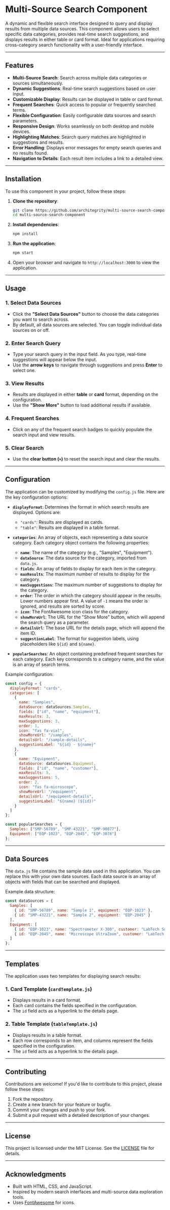 # Multi-Source Search Component

A dynamic and flexible search interface designed to query and display results from multiple data sources. This component allows users to select specific data categories, provides real-time search suggestions, and displays results in either table or card format. Ideal for applications requiring cross-category search functionality with a user-friendly interface.

---

## Features

- **Multi-Source Search**: Search across multiple data categories or sources simultaneously.
- **Dynamic Suggestions**: Real-time search suggestions based on user input.
- **Customizable Display**: Results can be displayed in table or card format.
- **Frequent Searches**: Quick access to popular or frequently searched terms.
- **Flexible Configuration**: Easily configurable data sources and search parameters.
- **Responsive Design**: Works seamlessly on both desktop and mobile devices.
- **Highlighting Matches**: Search query matches are highlighted in suggestions and results.
- **Error Handling**: Displays error messages for empty search queries and no results found.
- **Navigation to Details**: Each result item includes a link to a detailed view.

---

## Installation

To use this component in your project, follow these steps:

1. **Clone the repository**:
   ```bash
   git clone https://github.com/architegrity/multi-source-search-component.git
   cd multi-source-search-component
   ```

2. **Install dependencies**:
   ```bash
   npm install
   ```

3. **Run the application**:
   ```bash
   npm start
   ```

4. Open your browser and navigate to `http://localhost:3000` to view the application.

---

## Usage

### 1. Select Data Sources
- Click the **"Select Data Sources"** button to choose the data categories you want to search across.
- By default, all data sources are selected. You can toggle individual data sources on or off.

### 2. Enter Search Query
- Type your search query in the input field. As you type, real-time suggestions will appear below the input.
- Use the **arrow keys** to navigate through suggestions and press **Enter** to select one.

### 3. View Results
- Results are displayed in either **table** or **card** format, depending on the configuration.
- Use the **"Show More"** button to load additional results if available.

### 4. Frequent Searches
- Click on any of the frequent search badges to quickly populate the search input and view results.

### 5. Clear Search
- Use the **clear button (`×`)** to reset the search input and clear the results.

---

## Configuration

The application can be customized by modifying the `config.js` file. Here are the key configuration options:

- **`displayFormat`**: Determines the format in which search results are displayed. Options are:
  - `"cards"`: Results are displayed as cards.
  - `"table"`: Results are displayed in a table format.

- **`categories`**: An array of objects, each representing a data source category. Each category object contains the following properties:
  - **`name`**: The name of the category (e.g., "Samples", "Equipment").
  - **`dataSource`**: The data source for the category, imported from `data.js`.
  - **`fields`**: An array of fields to display for each item in the category.
  - **`maxResults`**: The maximum number of results to display for the category.
  - **`maxSuggestions`**: The maximum number of suggestions to display for the category.
  - **`order`**: The order in which the category should appear in the results. Lower numbers appear first. A value of `-1` means the order is ignored, and results are sorted by score.
  - **`icon`**: The FontAwesome icon class for the category.
  - **`showMoreUrl`**: The URL for the "Show More" button, which will append the search query as a parameter.
  - **`detailsUrl`**: The base URL for the details page, which will append the item ID.
  - **`suggestionLabel`**: The format for suggestion labels, using placeholders like `${id}` and `${name}`.

- **`popularSearches`**: An object containing predefined frequent searches for each category. Each key corresponds to a category name, and the value is an array of search terms.

Example configuration:
```javascript
const config = {
  displayFormat: "cards",
  categories: [
    {
      name: "Samples",
      dataSource: dataSources.Samples,
      fields: ["id", "name", "equipment"],
      maxResults: 3,
      maxSuggestions: 3,
      order: 1,
      icon: "fas fa-vial",
      showMoreUrl: "/samples",
      detailsUrl: "/sample-details",
      suggestionLabel: "${id} - ${name}"
    },
    {
      name: "Equipment",
      dataSource: dataSources.Equipment,
      fields: ["id", "name", "customer"],
      maxResults: 5,
      maxSuggestions: 5,
      order: 2,
      icon: "fas fa-microscope",
      showMoreUrl: "/equipment",
      detailsUrl: "/equipment-details",
      suggestionLabel: "${name} (${id})"
    }
  ]
};

const popularSearches = {
  Samples: ["SMP-56789", "SMP-43221", "SMP-90877"],
  Equipment: ["EQP-1023", "EQP-2045", "EQP-3078"]
};
```

---

## Data Sources

The `data.js` file contains the sample data used in this application. You can replace this with your own data sources. Each data source is an array of objects with fields that can be searched and displayed.

Example data structure:
```javascript
const dataSources = {
  Samples: [
    { id: "SMP-56789", name: "Sample 1", equipment: "EQP-1023" },
    { id: "SMP-43221", name: "Sample 2", equipment: "EQP-2045" }
  ],
  Equipment: [
    { id: "EQP-1023", name: "Spectrometer X-300", customer: "LabTech Solutions" },
    { id: "EQP-2045", name: "Microscope UltraZoom", customer: "LabTech Solutions" }
  ]
};
```

---

## Templates

The application uses two templates for displaying search results:

### 1. **Card Template (`cardTemplate.js`)**
   - Displays results in a card format.
   - Each card contains the fields specified in the configuration.
   - The `id` field acts as a hyperlink to the details page.

### 2. **Table Template (`tableTemplate.js`)**
   - Displays results in a table format.
   - Each row corresponds to an item, and columns represent the fields specified in the configuration.
   - The `id` field acts as a hyperlink to the details page.

---

## Contributing

Contributions are welcome! If you'd like to contribute to this project, please follow these steps:

1. Fork the repository.
2. Create a new branch for your feature or bugfix.
3. Commit your changes and push to your fork.
4. Submit a pull request with a detailed description of your changes.

---

## License

This project is licensed under the MIT License. See the [LICENSE](LICENSE) file for details.

---

## Acknowledgments

- Built with HTML, CSS, and JavaScript.
- Inspired by modern search interfaces and multi-source data exploration tools.
- Uses [FontAwesome](https://fontawesome.com/) for icons.
